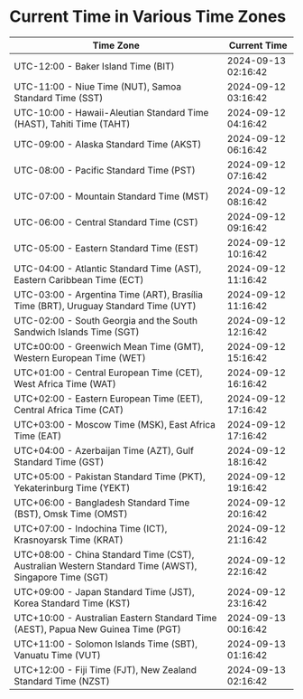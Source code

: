 # Current Time in Various Time Zones

| Time Zone | Current Time |
|-----------|--------------|
| UTC-12:00 - Baker Island Time (BIT) | 2024-09-13 02:16:42 |
| UTC-11:00 - Niue Time (NUT), Samoa Standard Time (SST) | 2024-09-12 03:16:42 |
| UTC-10:00 - Hawaii-Aleutian Standard Time (HAST), Tahiti Time (TAHT) | 2024-09-12 04:16:42 |
| UTC-09:00 - Alaska Standard Time (AKST) | 2024-09-12 06:16:42 |
| UTC-08:00 - Pacific Standard Time (PST) | 2024-09-12 07:16:42 |
| UTC-07:00 - Mountain Standard Time (MST) | 2024-09-12 08:16:42 |
| UTC-06:00 - Central Standard Time (CST) | 2024-09-12 09:16:42 |
| UTC-05:00 - Eastern Standard Time (EST) | 2024-09-12 10:16:42 |
| UTC-04:00 - Atlantic Standard Time (AST), Eastern Caribbean Time (ECT) | 2024-09-12 11:16:42 |
| UTC-03:00 - Argentina Time (ART), Brasília Time (BRT), Uruguay Standard Time (UYT) | 2024-09-12 11:16:42 |
| UTC-02:00 - South Georgia and the South Sandwich Islands Time (SGT) | 2024-09-12 12:16:42 |
| UTC±00:00 - Greenwich Mean Time (GMT), Western European Time (WET) | 2024-09-12 15:16:42 |
| UTC+01:00 - Central European Time (CET), West Africa Time (WAT) | 2024-09-12 16:16:42 |
| UTC+02:00 - Eastern European Time (EET), Central Africa Time (CAT) | 2024-09-12 17:16:42 |
| UTC+03:00 - Moscow Time (MSK), East Africa Time (EAT) | 2024-09-12 17:16:42 |
| UTC+04:00 - Azerbaijan Time (AZT), Gulf Standard Time (GST) | 2024-09-12 18:16:42 |
| UTC+05:00 - Pakistan Standard Time (PKT), Yekaterinburg Time (YEKT) | 2024-09-12 19:16:42 |
| UTC+06:00 - Bangladesh Standard Time (BST), Omsk Time (OMST) | 2024-09-12 20:16:42 |
| UTC+07:00 - Indochina Time (ICT), Krasnoyarsk Time (KRAT) | 2024-09-12 21:16:42 |
| UTC+08:00 - China Standard Time (CST), Australian Western Standard Time (AWST), Singapore Time (SGT) | 2024-09-12 22:16:42 |
| UTC+09:00 - Japan Standard Time (JST), Korea Standard Time (KST) | 2024-09-12 23:16:42 |
| UTC+10:00 - Australian Eastern Standard Time (AEST), Papua New Guinea Time (PGT) | 2024-09-13 00:16:42 |
| UTC+11:00 - Solomon Islands Time (SBT), Vanuatu Time (VUT) | 2024-09-13 01:16:42 |
| UTC+12:00 - Fiji Time (FJT), New Zealand Standard Time (NZST) | 2024-09-13 02:16:42 |
